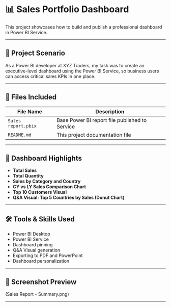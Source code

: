 # 📊 Sales Portfolio Dashboard

This project showcases how to build and publish a professional dashboard in Power BI Service.

---

## 🧠 Project Scenario

As a Power BI developer at XYZ Traders, my task was to create an executive-level dashboard using the Power BI Service, so business users can access critical sales KPIs in one place.

---

## 📁 Files Included

| File Name                 | Description                                      |
|---------------------------|--------------------------------------------------|
| `Sales report.pbix`       | Base Power BI report file published to Service   |               
| `README.md`               | This project documentation file                  |

---

## 📌 Dashboard Highlights

- **Total Sales**
- **Total Quantity**
- **Sales by Category and Country**
- **CY vs LY Sales Comparison Chart**
- **Top 10 Customers Visual**
- **Q&A Visual: Top 5 Countries by Sales (Donut Chart)**
---

## 🛠 Tools & Skills Used

- Power BI Desktop
- Power BI Service
- Dashboard pinning
- Q&A Visual generation
- Exporting to PDF and PowerPoint
- Dashboard personalization

---

## 📸 Screenshot Preview

(Sales Report - Summary.png)

---


